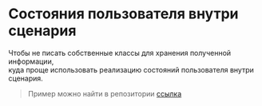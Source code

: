 #  Состояния пользователя внутри сценария
Чтобы не писать собственные классы для хранения полученной информации,  
куда проще использовать реализацию состояний пользователя внутри сценария.
> Пример можно найти в репозитории [ссылка](https://github.com/eternnoir/pyTelegramBotAPI/blob/master/examples/custom_states.py)
